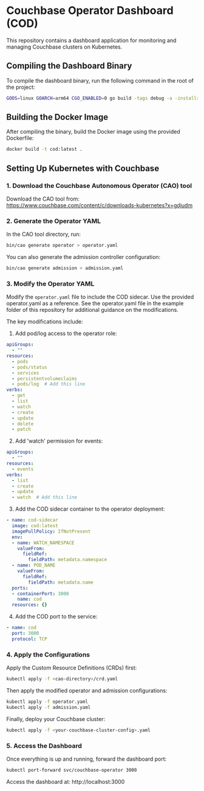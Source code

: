 # Couchbase Operator Dashboard (COD)

This repository contains a dashboard application for monitoring and managing Couchbase clusters on Kubernetes.

## Compiling the Dashboard Binary

To compile the dashboard binary, run the following command in the root of the project:

```bash
GOOS=linux GOARCH=arm64 CGO_ENABLED=0 go build -tags debug -a -installsuffix cgo -o dashboard cmd/cod/main.go
```

## Building the Docker Image

After compiling the binary, build the Docker image using the provided Dockerfile:

```bash
docker build -t cod:latest .
```

## Setting Up Kubernetes with Couchbase

### 1. Download the Couchbase Autonomous Operator (CAO) tool

Download the CAO tool from:
https://www.couchbase.com/content/c/downloads-kubernetes?x=gdjudm

### 2. Generate the Operator YAML

In the CAO tool directory, run:

```bash
bin/cao generate operator > operator.yaml
```

You can also generate the admission controller configuration:

```bash
bin/cao generate admission > admission.yaml
```

### 3. Modify the Operator YAML

Modify the `operator.yaml` file to include the COD sidecar. Use the provided operator.yaml as a reference.
See the operator.yaml file in the example folder of this repository for additional guidance on the modifications.

The key modifications include:

1. Add pod/log access to the operator role:
```yaml
apiGroups:
  - ""
resources:
  - pods
  - pods/status
  - services
  - persistentvolumeclaims
  - pods/log  # Add this line
verbs:
  - get
  - list
  - watch
  - create
  - update
  - delete
  - patch
```

2. Add 'watch' permission for events:
```yaml
apiGroups:
  - ""
resources:
  - events
verbs:
  - list
  - create
  - update
  - watch  # Add this line
```

3. Add the COD sidecar container to the operator deployment:
```yaml
- name: cod-sidecar
  image: cod:latest
  imagePullPolicy: IfNotPresent
  env:
  - name: WATCH_NAMESPACE
    valueFrom:
      fieldRef:
        fieldPath: metadata.namespace
  - name: POD_NAME
    valueFrom:
      fieldRef:
        fieldPath: metadata.name
  ports:
  - containerPort: 3000
    name: cod
  resources: {}
```

4. Add the COD port to the service:
```yaml
- name: cod
  port: 3000
  protocol: TCP
```

### 4. Apply the Configurations

Apply the Custom Resource Definitions (CRDs) first:

```bash
kubectl apply -f <cao-directory>/crd.yaml
```

Then apply the modified operator and admission configurations:

```bash
kubectl apply -f operator.yaml
kubectl apply -f admission.yaml
```

Finally, deploy your Couchbase cluster:

```bash
kubectl apply -f <your-couchbase-cluster-config>.yaml
```

### 5. Access the Dashboard

Once everything is up and running, forward the dashboard port:

```bash
kubectl port-forward svc/couchbase-operator 3000
```

Access the dashboard at: http://localhost:3000


